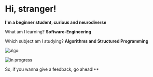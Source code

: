 # Hi, stranger!


**I'm a beginner student, curious and neurodiverse**

What am I learning? **Software-Engineering**

Which subject am I studying? **Algorithms and Structured Programming**

![algo](https://media2.giphy.com/media/zMukICnMEZmSf8zvXd/giphy.gif?cid=790b76113d04d7a4ccee6c39de66ce934c60320ba9c11dc2&rid=giphy.gif&ct=g)

![in progress](https://i.gifer.com/origin/82/82a1ed531e333926a8ca2a00c277e0d1.gif) 


 So, if you wanna give a feedback, go ahead!**
